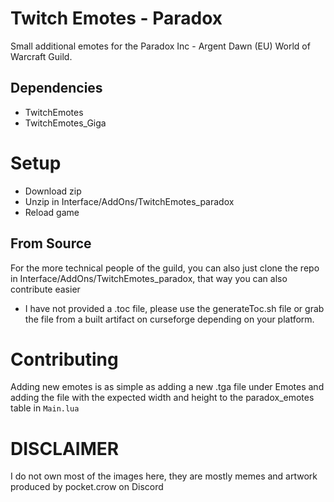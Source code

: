 # Twitch Emotes - Paradox
Small additional emotes for the Paradox Inc - Argent Dawn (EU) World of Warcraft Guild.

## Dependencies
* TwitchEmotes
* TwitchEmotes_Giga

# Setup
* Download zip
* Unzip in Interface/AddOns/TwitchEmotes_paradox
* Reload game

## From Source
For the more technical people of the guild, you can also just clone the repo in Interface/AddOns/TwitchEmotes_paradox, that way you can also contribute easier
* I have not provided a .toc file, please use the generateToc.sh file or grab the file from a built artifact on curseforge depending on your platform.

# Contributing
Adding new emotes is as simple as adding a new .tga file under Emotes and adding the file with the expected width and height to the paradox_emotes table in `Main.lua`

# DISCLAIMER
I do not own most of the images here, they are mostly memes and artwork produced by pocket.crow on Discord
